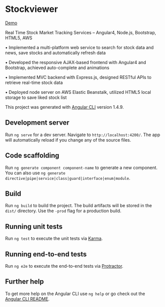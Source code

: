 # Stockviewer

[Demo](http://cs-server.usc.edu:35282/#)

Real Time Stock Market Tracking Services – Angular4, Node.js, Bootstrap, HTML5, AWS

• Implemented a multi-platform web service to search for stock data and news, save stocks and automatically refresh data 

• Developed the responsive AJAX-based frontend with Angular4 and Bootstrap, achieved auto-complete and animations

• Implemented MVC backend with Express.js, designed RESTful APIs to retrieve real-time stock data

• Deployed node server on AWS Elastic Beanstalk, utilized HTML5 local storage to save liked stock list





This project was generated with [Angular CLI](https://github.com/angular/angular-cli) version 1.4.9.

## Development server

Run `ng serve` for a dev server. Navigate to `http://localhost:4200/`. The app will automatically reload if you change any of the source files.

## Code scaffolding

Run `ng generate component component-name` to generate a new component. You can also use `ng generate directive|pipe|service|class|guard|interface|enum|module`.

## Build

Run `ng build` to build the project. The build artifacts will be stored in the `dist/` directory. Use the `-prod` flag for a production build.

## Running unit tests

Run `ng test` to execute the unit tests via [Karma](https://karma-runner.github.io).

## Running end-to-end tests

Run `ng e2e` to execute the end-to-end tests via [Protractor](http://www.protractortest.org/).

## Further help

To get more help on the Angular CLI use `ng help` or go check out the [Angular CLI README](https://github.com/angular/angular-cli/blob/master/README.md).
